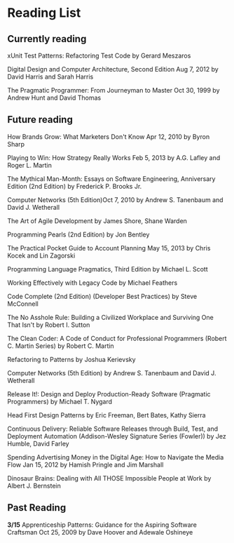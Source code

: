 Reading List
======

Currently reading
---

xUnit Test Patterns: Refactoring Test Code
by Gerard Meszaros

Digital Design and Computer Architecture, Second Edition Aug 7, 2012
by David Harris and Sarah Harris

The Pragmatic Programmer: From Journeyman to Master Oct 30, 1999
by Andrew Hunt and David Thomas

Future reading
---

How Brands Grow: What Marketers Don't Know Apr 12, 2010
by Byron Sharp

Playing to Win: How Strategy Really Works Feb 5, 2013
by A.G. Lafley and Roger L. Martin

The Mythical Man-Month: Essays on Software Engineering, Anniversary Edition (2nd Edition)
by Frederick P. Brooks Jr.

Computer Networks (5th Edition)Oct 7, 2010
by Andrew S. Tanenbaum and David J. Wetherall

The Art of Agile Development
by James Shore, Shane Warden

Programming Pearls (2nd Edition) by Jon Bentley

The Practical Pocket Guide to Account Planning May 15, 2013
by Chris Kocek and Lin Zagorski

Programming Language Pragmatics, Third Edition by Michael L. Scott

Working Effectively with Legacy Code
by Michael Feathers

Code Complete (2nd Edition) (Developer Best Practices)
by Steve McConnell

The No Asshole Rule: Building a Civilized Workplace and Surviving One That Isn't
by Robert I. Sutton

The Clean Coder: A Code of Conduct for Professional Programmers (Robert C. Martin Series)
by Robert C. Martin

Refactoring to Patterns by Joshua Kerievsky

Computer Networks (5th Edition) by Andrew S. Tanenbaum and David J. Wetherall

Release It!: Design and Deploy Production-Rea​dy Software (Pragmatic Programmers)
by Michael T. Nygard

Head First Design Patterns
by Eric Freeman, Bert Bates, Kathy Sierra

Continuous Delivery: Reliable Software Releases through Build, Test, and Deployment Automation (Addison-Wesle​y Signature Series (Fowler))
by Jez Humble, David Farley

Spending Advertising Money in the Digital Age: How to Navigate the Media Flow Jan 15, 2012
by Hamish Pringle and Jim Marshall

Dinosaur Brains: Dealing with All THOSE Impossible People at Work
by Albert J. Bernstein

Past Reading
---
**3/15** Apprenticeship Patterns: Guidance for the Aspiring Software Craftsman Oct 25, 2009
by Dave Hoover and Adewale Oshineye